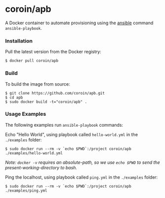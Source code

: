 # coroin/apb

A Docker container to automate provisioning using the [ansible](https://www.ansible.com/) command `ansible-playbook`.

### Installation

Pull the latest version from the Docker registry:

```
$ docker pull coroin/apb
```

### Build

To build the image from source:

```
$ git clone https://github.com/coroin/apb.git
$ cd apb
$ sudo docker build -t="coroin/apb" .
```

### Usage Examples

The following examples run `ansible-playbook` commands:

Echo "Hello World", using playbook called `hello-world.yml` in the `./examples` folder:

```
$ sudo docker run --rm -v `echo $PWD`:/project coroin/apb ./examples/hello-world.yml
```

*Note: `docker -v` requires an absolute-path, so we use `echo $PWD` to send the present-working-directory to bash.*

Ping the localhost, using playbook called `ping.yml` in the `./examples` folder:

```
$ sudo docker run --rm -v `echo $PWD`:/project coroin/apb ./examples/ping.yml
```
